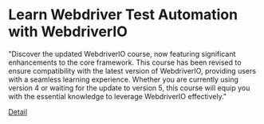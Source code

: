 # Learn Webdriver Test Automation with WebdriverIO

"Discover the updated WebdriverIO course, now featuring significant enhancements to the core framework. This course has been revised to ensure compatibility with the latest version of WebdriverIO, providing users with a seamless learning experience. Whether you are currently using version 4 or waiting for the update to version 5, this course will equip you with the essential knowledge to leverage WebdriverIO effectively." 

[Detail](https://eduitfree.com/courses/learn-webdriver-test-automation-with-webdriverio)